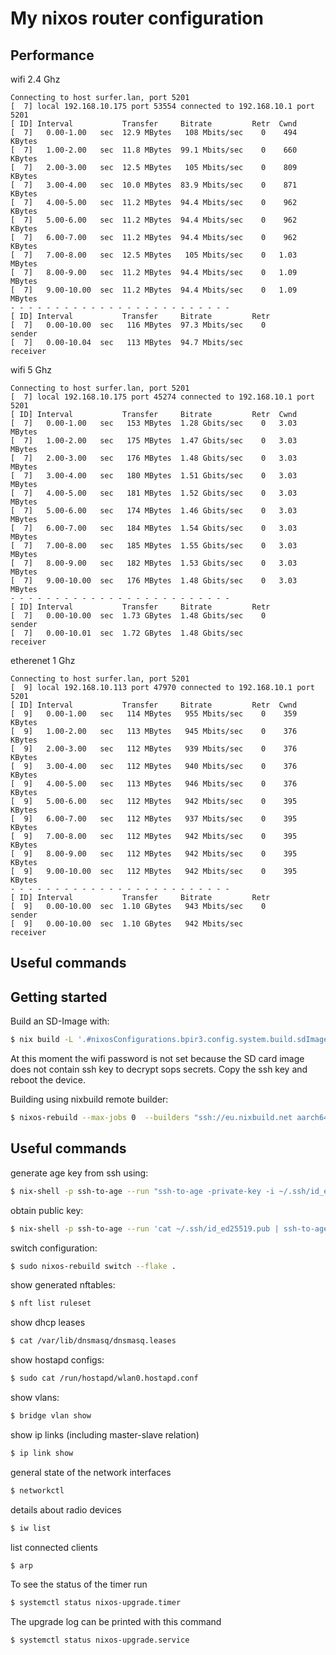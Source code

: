 # My nixos router configuration

## Performance

wifi 2.4 Ghz
```
Connecting to host surfer.lan, port 5201
[  7] local 192.168.10.175 port 53554 connected to 192.168.10.1 port 5201
[ ID] Interval           Transfer     Bitrate         Retr  Cwnd
[  7]   0.00-1.00   sec  12.9 MBytes   108 Mbits/sec    0    494 KBytes
[  7]   1.00-2.00   sec  11.8 MBytes  99.1 Mbits/sec    0    660 KBytes
[  7]   2.00-3.00   sec  12.5 MBytes   105 Mbits/sec    0    809 KBytes
[  7]   3.00-4.00   sec  10.0 MBytes  83.9 Mbits/sec    0    871 KBytes
[  7]   4.00-5.00   sec  11.2 MBytes  94.4 Mbits/sec    0    962 KBytes
[  7]   5.00-6.00   sec  11.2 MBytes  94.4 Mbits/sec    0    962 KBytes
[  7]   6.00-7.00   sec  11.2 MBytes  94.4 Mbits/sec    0    962 KBytes
[  7]   7.00-8.00   sec  12.5 MBytes   105 Mbits/sec    0   1.03 MBytes
[  7]   8.00-9.00   sec  11.2 MBytes  94.4 Mbits/sec    0   1.09 MBytes
[  7]   9.00-10.00  sec  11.2 MBytes  94.4 Mbits/sec    0   1.09 MBytes
- - - - - - - - - - - - - - - - - - - - - - - - -
[ ID] Interval           Transfer     Bitrate         Retr
[  7]   0.00-10.00  sec   116 MBytes  97.3 Mbits/sec    0             sender
[  7]   0.00-10.04  sec   113 MBytes  94.7 Mbits/sec                  receiver
```

wifi 5 Ghz
```
Connecting to host surfer.lan, port 5201
[  7] local 192.168.10.175 port 45274 connected to 192.168.10.1 port 5201
[ ID] Interval           Transfer     Bitrate         Retr  Cwnd
[  7]   0.00-1.00   sec   153 MBytes  1.28 Gbits/sec    0   3.03 MBytes
[  7]   1.00-2.00   sec   175 MBytes  1.47 Gbits/sec    0   3.03 MBytes
[  7]   2.00-3.00   sec   176 MBytes  1.48 Gbits/sec    0   3.03 MBytes
[  7]   3.00-4.00   sec   180 MBytes  1.51 Gbits/sec    0   3.03 MBytes
[  7]   4.00-5.00   sec   181 MBytes  1.52 Gbits/sec    0   3.03 MBytes
[  7]   5.00-6.00   sec   174 MBytes  1.46 Gbits/sec    0   3.03 MBytes
[  7]   6.00-7.00   sec   184 MBytes  1.54 Gbits/sec    0   3.03 MBytes
[  7]   7.00-8.00   sec   185 MBytes  1.55 Gbits/sec    0   3.03 MBytes
[  7]   8.00-9.00   sec   182 MBytes  1.53 Gbits/sec    0   3.03 MBytes
[  7]   9.00-10.00  sec   176 MBytes  1.48 Gbits/sec    0   3.03 MBytes
- - - - - - - - - - - - - - - - - - - - - - - - -
[ ID] Interval           Transfer     Bitrate         Retr
[  7]   0.00-10.00  sec  1.73 GBytes  1.48 Gbits/sec    0             sender
[  7]   0.00-10.01  sec  1.72 GBytes  1.48 Gbits/sec                  receiver
```

etherenet 1 Ghz
```
Connecting to host surfer.lan, port 5201
[  9] local 192.168.10.113 port 47970 connected to 192.168.10.1 port 5201
[ ID] Interval           Transfer     Bitrate         Retr  Cwnd
[  9]   0.00-1.00   sec   114 MBytes   955 Mbits/sec    0    359 KBytes
[  9]   1.00-2.00   sec   113 MBytes   945 Mbits/sec    0    376 KBytes
[  9]   2.00-3.00   sec   112 MBytes   939 Mbits/sec    0    376 KBytes
[  9]   3.00-4.00   sec   112 MBytes   940 Mbits/sec    0    376 KBytes
[  9]   4.00-5.00   sec   113 MBytes   946 Mbits/sec    0    376 KBytes
[  9]   5.00-6.00   sec   112 MBytes   942 Mbits/sec    0    395 KBytes
[  9]   6.00-7.00   sec   112 MBytes   937 Mbits/sec    0    395 KBytes
[  9]   7.00-8.00   sec   112 MBytes   942 Mbits/sec    0    395 KBytes
[  9]   8.00-9.00   sec   112 MBytes   942 Mbits/sec    0    395 KBytes
[  9]   9.00-10.00  sec   112 MBytes   942 Mbits/sec    0    395 KBytes
- - - - - - - - - - - - - - - - - - - - - - - - -
[ ID] Interval           Transfer     Bitrate         Retr
[  9]   0.00-10.00  sec  1.10 GBytes   943 Mbits/sec    0             sender
[  9]   0.00-10.00  sec  1.10 GBytes   942 Mbits/sec                  receiver

```

## Useful commands

## Getting started

Build an SD-Image with:

```sh
$ nix build -L '.#nixosConfigurations.bpir3.config.system.build.sdImage'
```

At this moment the wifi password is not set because the SD card image does not contain ssh key to decrypt sops secrets. Copy the ssh key and reboot the device.

Building using nixbuild remote builder:

```sh
$ nixos-rebuild --max-jobs 0  --builders "ssh://eu.nixbuild.net aarch64-linux - 100 1 big-parallel,benchmark" --flake .#surfer --target-host surfer --fast --use-remote-sudo switch
```

## Useful commands

generate age key from ssh using:

```sh
$ nix-shell -p ssh-to-age --run "ssh-to-age -private-key -i ~/.ssh/id_ed25519 > ~/.config/sops/age/keys.txt"

```

obtain public key:

```sh
$ nix-shell -p ssh-to-age --run 'cat ~/.ssh/id_ed25519.pub | ssh-to-age'
```

switch configuration:

```sh
$ sudo nixos-rebuild switch --flake .
```

show generated nftables:

```sh
$ nft list ruleset
```

show dhcp leases

```sh
$ cat /var/lib/dnsmasq/dnsmasq.leases
```

show hostapd configs:

```sh
$ sudo cat /run/hostapd/wlan0.hostapd.conf
```

show vlans:

```sh
$ bridge vlan show
```

show ip links (including master-slave relation)

```sh
$ ip link show
```

general state of the network interfaces

```sh
$ networkctl
```

details about radio devices

```sh
$ iw list
```

list connected clients

```sh
$ arp
```

To see the status of the timer run

```sh
$ systemctl status nixos-upgrade.timer
```

The upgrade log can be printed with this command

```sh
$ systemctl status nixos-upgrade.service
```
